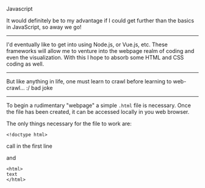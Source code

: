 Javascript

It would definitely be to my advantage if I could get further than the basics in JavaScript, so away we go!

---

I'd eventually like to get into using Node.js, or Vue.js, etc. These frameworks will allow me to venture into the webpage realm of coding and even the visualization. With this I hope to absorb some HTML and CSS coding as well.

---
But like anything in life, one must learn to crawl before learning to web-crawl... :/ bad joke

---

To begin a rudimentary "webpage" a simple ```.html``` file is necessary. Once the file has been created, it can be accessed locally in you web browser.

The only things necessary for the file to work are:

```
<!doctype html>
```
call in the first line

and
```
<html>
text
</html>
```
